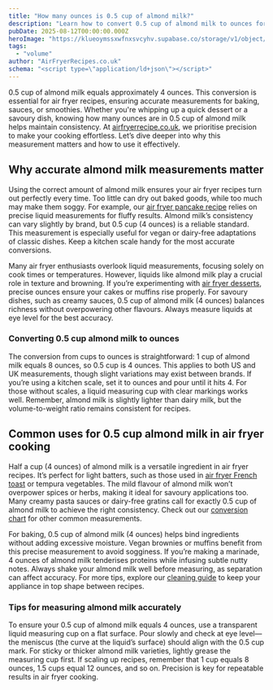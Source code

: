 ```yaml
---
title: "How many ounces is 0.5 cup of almond milk?"
description: "Learn how to convert 0.5 cup of almond milk to ounces for precise air fryer recipes. Get accurate measurements in seconds!"
pubDate: 2025-08-12T00:00:00.000Z
heroImage: "https://klueoymssxwfnxsvcyhv.supabase.co/storage/v1/object/public/md/how-many-ounces-is-0-5-cup-of-almond-milk-a5cc425c.webp"
tags:
  - "volume"
author: "AirFryerRecipes.co.uk"
schema: "<script type=\"application/ld+json\"></script>"
---
```


<p>0.5 cup of almond milk equals approximately 4 ounces. This conversion is essential for air fryer recipes, ensuring accurate measurements for baking, sauces, or smoothies. Whether you're whipping up a quick dessert or a savoury dish, knowing how many ounces are in 0.5 cup of almond milk helps maintain consistency. At <a href=https://www.airfryerrecipe.co.uk>airfryerrecipe.co.uk</a>, we prioritise precision to make your cooking effortless. Let’s dive deeper into why this measurement matters and how to use it effectively.</p>  

<h2>Why accurate almond milk measurements matter</h2>  
<p>Using the correct amount of almond milk ensures your air fryer recipes turn out perfectly every time. Too little can dry out baked goods, while too much may make them soggy. For example, our <a href=https://www.airfryerrecipe.co.uk/recipes>air fryer pancake recipe</a> relies on precise liquid measurements for fluffy results. Almond milk’s consistency can vary slightly by brand, but 0.5 cup (4 ounces) is a reliable standard. This measurement is especially useful for vegan or dairy-free adaptations of classic dishes. Keep a kitchen scale handy for the most accurate conversions.</p>  

<p>Many air fryer enthusiasts overlook liquid measurements, focusing solely on cook times or temperatures. However, liquids like almond milk play a crucial role in texture and browning. If you’re experimenting with <a href=https://www.airfryerrecipe.co.uk/recipe-category/dessert>air fryer desserts</a>, precise ounces ensure your cakes or muffins rise properly. For savoury dishes, such as creamy sauces, 0.5 cup of almond milk (4 ounces) balances richness without overpowering other flavours. Always measure liquids at eye level for the best accuracy.</p>  

<h3>Converting 0.5 cup almond milk to ounces</h3>  
<p>The conversion from cups to ounces is straightforward: 1 cup of almond milk equals 8 ounces, so 0.5 cup is 4 ounces. This applies to both US and UK measurements, though slight variations may exist between brands. If you’re using a kitchen scale, set it to ounces and pour until it hits 4. For those without scales, a liquid measuring cup with clear markings works well. Remember, almond milk is slightly lighter than dairy milk, but the volume-to-weight ratio remains consistent for recipes.</p>  

<h2>Common uses for 0.5 cup almond milk in air fryer cooking</h2>  
<p>Half a cup (4 ounces) of almond milk is a versatile ingredient in air fryer recipes. It’s perfect for light batters, such as those used in <a href=https://www.airfryerrecipe.co.uk/recipe-category/breakfast>air fryer French toast</a> or tempura vegetables. The mild flavour of almond milk won’t overpower spices or herbs, making it ideal for savoury applications too. Many creamy pasta sauces or dairy-free gratins call for exactly 0.5 cup of almond milk to achieve the right consistency. Check out our <a href=https://www.airfryerrecipe.co.uk/air-fryer-conversion-chart>conversion chart</a> for other common measurements.</p>  

<p>For baking, 0.5 cup of almond milk (4 ounces) helps bind ingredients without adding excessive moisture. Vegan brownies or muffins benefit from this precise measurement to avoid sogginess. If you’re making a marinade, 4 ounces of almond milk tenderises proteins while infusing subtle nutty notes. Always shake your almond milk well before measuring, as separation can affect accuracy. For more tips, explore our <a href=https://www.airfryerrecipe.co.uk/air-fryer-cleaner>cleaning guide</a> to keep your appliance in top shape between recipes.</p>  

<h3>Tips for measuring almond milk accurately</h3>  
<p>To ensure your 0.5 cup of almond milk equals 4 ounces, use a transparent liquid measuring cup on a flat surface. Pour slowly and check at eye level—the meniscus (the curve at the liquid’s surface) should align with the 0.5 cup mark. For sticky or thicker almond milk varieties, lightly grease the measuring cup first. If scaling up recipes, remember that 1 cup equals 8 ounces, 1.5 cups equal 12 ounces, and so on. Precision is key for repeatable results in air fryer cooking.</p>